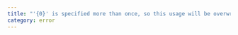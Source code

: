 ```yaml
---
title: "'{0}' is specified more than once, so this usage will be overwritten."
category: error
---
```

